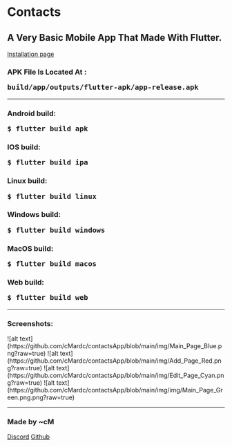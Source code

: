 # Contacts



<h2>A Very Basic Mobile App That Made With Flutter.</h2>
<a href="https://cmardc.github.io/contactsApp/">Installation page</a>
<h3>APK File Is Located At : <pre>build/app/outputs/flutter-apk/app-release.apk</pre></h3>
<hr>
<h3>Android build:  <pre>$ flutter build apk</pre></h3>
<h3>IOS build:      <pre>$ flutter build ipa</pre></h3>
<h3>Linux build:    <pre>$ flutter build linux</pre></h3>
<h3>Windows build:  <pre>$ flutter build windows</pre></h3>
<h3>MacOS build:    <pre>$ flutter build macos</pre></h3>
<h3>Web build:      <pre>$ flutter build web</pre></h3>
<hr>
<h3>Screenshots: </h3>
![alt text](https://github.com/cMardc/contactsApp/blob/main/img/Main_Page_Blue.png?raw=true)
![alt text](https://github.com/cMardc/contactsApp/blob/main/img/Add_Page_Red.png?raw=true)
![alt text](https://github.com/cMardc/contactsApp/blob/main/img/Edit_Page_Cyan.png?raw=true)
![alt text](https://github.com/cMardc/contactsApp/blob/main/img/img/Main_Page_Green.png.png?raw=true)
<hr>
<h3>Made by ~cM</h3>
<a href="https://discord.gg/5W4XtHkc6g">Discord</a>
<a href="https://github.com/cMardc">Github</a>

